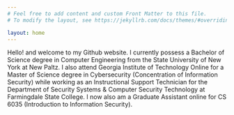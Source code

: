 ```yaml
---
# Feel free to add content and custom Front Matter to this file.
# To modify the layout, see https://jekyllrb.com/docs/themes/#overriding-theme-defaults

layout: home
---
```

Hello! and welcome to my Github website. I currently possess a Bachelor of Science degree in Computer Engineering from the State University of New York at New Paltz. I also attend Georgia Institute of Technology Online for a Master of Science degree in Cybersecurity (Concentration of Information Security) while working as an Instructional Support Technician for the Department of Security Systems & Computer Security Technology at Farmingdale State College. I now also am a Graduate Assistant online for CS 6035 (Introduction to Information Security).
